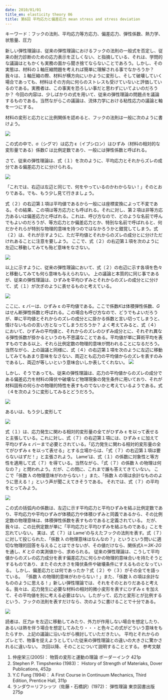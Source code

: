 ```yaml
---
date: 2010/01/01
title_en: elasticity theory 06
title: 第6回 平均応力と偏差応力 mean stress and stress deviation
---
```


キーワード：フックの法則、平均応力等方応力、偏差応力、弾性係数、熱力学、状態量、圧力

新しい弾性理論は、従来の弾性理論におけるフックの法則の一般式を否定し、従来の耐力診断のための応力表示を正しくない、と指摘している、それは、学問的な議論はともかくも実務の面から聞き捨てならないことであろう。しかし、その実態は、材料の１軸圧縮問題を考えれば簡単に理解される事でなかろうか？
我々は、１軸圧縮の際、材料が横方向にいかように変形し、そして破壊していく場合であっても、材料はその方向に何らのストレスも受けていないと評価しているのである。実務者は、この事実を恐ろしい事だと思わずにいてよいのだろうか？
今回の内容は、少しばかりの式を用いて、従来の弾性理論の問題点を議論するものである。当然ながらこの議論は、流体力学における粘性応力の議論と軸を一つにする。

材料の変形と応力とに比例関係を認めると、フックの法則は一般に次のように書けよう。

![](/uploads/el-06.jpg)

この式の中で、σ（シグマ）は応力 ε（イプシロン）はひずみ（材料の相対的な変形量である）係数*C* は比例定数であり、一般には弾性係数と呼ばれる。

さて、従来の弾性理論は、式（１）を次のように、平均応力とそれからズレの成分である偏差応力とに分けられる。

![](/uploads/el-07.jpg)

「これでは、右辺は左辺と同じで、何をやっているのかわからない！」そのとおりである。でも、もう少し見て行きましょう。

式（２）の右辺第１項は平均値であるから一般には座標変換によって不変である。その結果、この項は等方応力とも呼ばれる。それに対し、第２項は非等方応力あるいは偏差応力と呼ばれる。これは、呼び方なので、どのような名前で呼んでもよいのだろうが、等方応力とか偏差応力とか、特別な名前で呼ばれると、何だかそれらが特別な物理的意味を持つのではなかろうかと錯覚してしまう。式（２）は、それが示すように、ただ平均値とそれからのズレの成分とに分けただけれあることに注意を要しよう。
ここで、式（２）の右辺第１項を次のように左辺に移動してみても殆ど意味をなさない。

![](/uploads/el-08.jpg)

以上に示すように、従来の弾性理論において、式（２）の右辺に示す各項を色々と移動してみても何ら意味も与えられない。
上の議論と本質的に同じ事であるが、従来の弾性理論は、ひずみを平均ひずみとそれからのズレの成分とに分けて、式（１）が次ぎのように表せるものと考えている。

![](/uploads/el-09.jpg)

ここに、ε バーは、ひずみ ε の平均値である。ここで係数*K*は体積弾性係数、_G_ はせん断弾性係数と呼ばれる。この場合も呼び方なので、どうでもよいだろうが、単に平均値とそれからのズレの成分とに掛かる係数と言い切ってしまうと、情けないものの言い方となってしまうだろうか？
よく考えてみると、式（４）において、ひずみの平均値と、それからのズレのひずみ成分とに、それぞれ異なる弾性係数が掛かるというのも不思議なことである。平均値が単に算術平均を表すものである以上、それら比例定数の物理的意味が問われることになるだろう。
当然ながら、上の論議と同様に、式（４）の右辺第１項を次のように左辺に移動してみてもあまり意味をなさない、両辺とも応力の平均値からのズレを表すのみであるし、両辺が等しいという意味合いしか表してくれない。
![](/uploads/el-10.jpg)

しかし、そうであっても、従来の弾性理論は、応力の平均値からのズレの成分である偏差応力を材料の降伏や破壊など物理現象の発生条件に用いており、それが材料固有の何らかの物理的特性を表すものでないかと考えているようである。式（４を次のように変形してみるとどうだろう。

![](/uploads/el-11.jpg)

あるいは、もう少し変形して

![](/uploads/el-12.jpg)

式（１）は、応力発生に関わる相対的変形量の全てがひずみ ε を以って表せると主張している。これに対し、式（７）の右辺第１項には、ひずみ ε に加えて平均ひずみ ε バーまで必要とされている。「応力発生に関わる相対的変形量の全てがひずみ ε を以って表せる」とする立場からは、「式（７）の右辺第１項は要らないはずだ！」と主張されよう。
Lame'は、式（１）の係数に対象性と等方性を適用して式（７）を得ている。当然ながら、「式（７）の係数 λ の物理は何なの？」と問われよう。だが、この問に、これまで誰も答えてきていない。
ここで「係数 λ の物理意味がわからない！」また、「係数 λ の項は余計なもののように思える！」という声が聞こえてきそうである。
それでは、式（７）の平均をとってみよう。

![](/uploads/el-13.jpg)

この式の括弧内の係数は、左辺に示す平均応力と平均ひずみを結ぶ比例定数であり、平均応力や平均ひずみが体積応力や体積ひずみと同義であるから、その比例定数の物理意味は、体積弾性係数を表すものであると定義されている。
だが、我々は、この比例定数が単に「平均応力と平均ひずみを結ぶものである」ことを忘れていない。
実は、式（７）は Lame'の与えたフックの法則を表す。式（７）に対して投じられた、「係数 λ の物理意味はなんなの？」というという問いに適切な物理的回答を与えることはできないが、その値だけなら、関係式*λ*＝*3K*-_2G_ を通し、_K_ と*G* の実測値から、求められる。
従来の弾性理論は、こうして平均値からのズレの応力成分を表す偏差応力に何らかの物理的意味合いを持たそうとするものであり、またその大きさを降伏条件や破壊条件にすえるものとなっている。
しかし、偏差応力とは何であったか？式（２）や（３）がその全てを語っている。
「係数 λ の物理的意味がわからない！」また、「係数 λ の項は余計なもののように思える！」新しい弾性理論では、それをそのとおりだあると考える。我々は、応力発生に必要な材料の相対的微小変形を表すにひずみ ε を加えて、その平均値を別に考える必要はない。したがって、応力と変形とが比例するという、フックの法則を表すだけなら、次のように書けることで十分である。

![](/uploads/el-15.jpg)

読者は、圧力*p* を左辺に移動してみたり、外力が作用しない場合を想定したり、あるいは熱を伴う場合を想定してみたり・・・と色々この式がどういう意味をもたらすか、上記の議論に沿いながら検討していただきたい。
平均とそれからのズレとで、物事を捉えようとしていた従来の弾性理論との違いの大きさに驚かされるに違いない。
次回以降、そのことについて説明することとする。
参考文献

1. 仲座栄三(2005)： 物質の変形と運動の理論 ボーダーインク 421p
2. Stephen P. Timpshenko (1983)： History of Strength of Materiaks, Dover Publications, 452p
3. Y.C Fung (1994)： A First Course in Continuum Mechanics, Third Edition, Prentice Hall, 311p
4. ランダウ＝リフシッツ（佐藤・石橋訳）(1972)： 弾性理論 東京図書出版 275p
